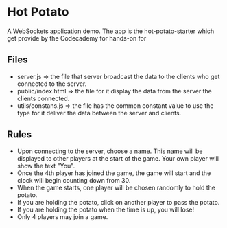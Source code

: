 # Hot Potato

A WebSockets application demo.
The app is the hot-potato-starter which get provide by the Codecademy for hands-on for

## Files
* server.js => the file that server broadcast the data to the clients who get connected to the server.
* public/index.html => the file for it display the data from the server the clients connected.
* utils/constans.js => the file has the common constant value to use the type for it deliver the data between the server and clients.

## Rules

* Upon connecting to the server, choose a name. This name will be displayed to other players at the start of the game. Your own player will show the text "You".
* Once the 4th player has joined the game, the game will start and the clock will begin counting down from 30.
* When the game starts, one player will be chosen randomly to hold the potato.
* If you are holding the potato, click on another player to pass the potato.
* If you are holding the potato when the time is up, you will lose!
* Only 4 players may join a game.
